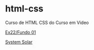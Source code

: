 # html-css
 Curso de HTML CSS do Curso em Video

 <a href="https://vitordsg.github.io/html-css-cursoemvideo/Modulo3/Exercicios/ex22/fundo01.html">Ex22/Fundo 01</a>

 <a href="https://vitordsg.github.io/html-css-cursoemvideo/Projetinho/inicial.html">System Solar</a>

 
